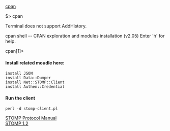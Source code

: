 [cpan](https://www.cpan.org/) 

$> cpan

Terminal does not support AddHistory.

cpan shell -- CPAN exploration and modules installation (v2.05)
Enter 'h' for help.

cpan[1]> 

#### Install related moudle here:
````
install JSON                    
install Data::Dumper            
install Net::STOMP::Client      
install Authen::Credential      
````

#### Run the client
````
perl -d stomp-client.pl
````

[STOMP Protocol Manual](https://activemq.apache.org/apollo/documentation/stomp-manual.html)  
[STOMP 1.2](http://stomp.github.io/stomp-specification-1.2.html)
